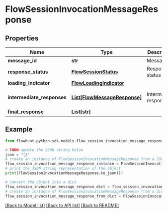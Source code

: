 # FlowSessionInvocationMessageResponse


## Properties

Name | Type | Description | Notes
------------ | ------------- | ------------- | -------------
**message_id** | **str** | Message ID | 
**response_status** | [**FlowSessionStatus**](FlowSessionStatus.md) | Response status | 
**loading_indicator** | [**FlowLoadingIndicator**](FlowLoadingIndicator.md) |  | [optional] 
**intermediate_responses** | [**List[FlowMessageResponse]**](FlowMessageResponse.md) | Intermediate responses | [optional] [default to []]
**final_response** | **List[str]** |  | [optional] 

## Example

```python
from flowhunt-python-sdk.models.flow_session_invocation_message_response import FlowSessionInvocationMessageResponse

# TODO update the JSON string below
json = "{}"
# create an instance of FlowSessionInvocationMessageResponse from a JSON string
flow_session_invocation_message_response_instance = FlowSessionInvocationMessageResponse.from_json(json)
# print the JSON string representation of the object
print(FlowSessionInvocationMessageResponse.to_json())

# convert the object into a dict
flow_session_invocation_message_response_dict = flow_session_invocation_message_response_instance.to_dict()
# create an instance of FlowSessionInvocationMessageResponse from a dict
flow_session_invocation_message_response_from_dict = FlowSessionInvocationMessageResponse.from_dict(flow_session_invocation_message_response_dict)
```
[[Back to Model list]](../README.md#documentation-for-models) [[Back to API list]](../README.md#documentation-for-api-endpoints) [[Back to README]](../README.md)


